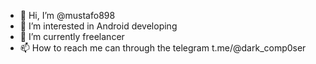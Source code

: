 - 👋 Hi, I’m @mustafo898
- 👀 I’m interested in Android developing 
- 🌱 I’m currently freelancer 
- 📫 How to reach me can through the telegram t.me/@dark_comp0ser

<!---
mustafo898/mustafo898 is a ✨ special ✨ repository because its `README.md` (this file) appears on your GitHub profile.
You can click the Preview link to take a look at your changes.
--->
